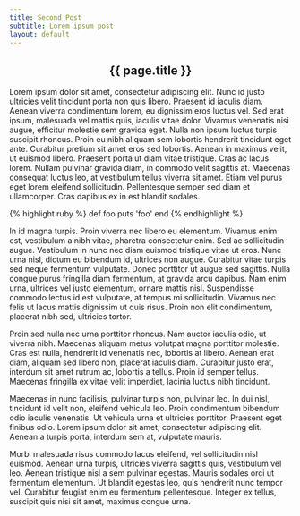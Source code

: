 ```yaml
---
title: Second Post
subtitle: Lorem ipsum post
layout: default
---
```


<div style="text-align: center;"><h2>{{ page.title }}</h2></div>

Lorem ipsum dolor sit amet, consectetur adipiscing elit. Nunc id justo ultricies velit tincidunt porta non quis libero. Praesent id iaculis diam. Aenean viverra condimentum lorem, eu dignissim eros luctus vel. Sed erat ipsum, malesuada vel mattis quis, iaculis vitae dolor. Vivamus venenatis nisi augue, efficitur molestie sem gravida eget. Nulla non ipsum luctus turpis suscipit rhoncus. Proin eu nibh aliquam sem lobortis hendrerit tincidunt eget ante. Curabitur pretium sit amet eros sed lobortis. Aenean in maximus velit, ut euismod libero. Praesent porta ut diam vitae tristique. Cras ac lacus lorem. Nullam pulvinar gravida diam, in commodo velit sagittis at. Maecenas consequat luctus leo, at vestibulum tellus viverra sit amet. Etiam vel purus eget lorem eleifend sollicitudin. Pellentesque semper sed diam et ullamcorper. Cras dapibus ex in est blandit sodales.

{% highlight ruby %}
def foo
  puts 'foo'
end
{% endhighlight %}

In id magna turpis. Proin viverra nec libero eu elementum. Vivamus enim est, vestibulum a nibh vitae, pharetra consectetur enim. Sed ac sollicitudin augue. Vestibulum in nunc nec diam euismod tristique vitae ut eros. Nunc urna nisl, dictum eu bibendum id, ultrices non augue. Curabitur vitae turpis sed neque fermentum vulputate. Donec porttitor ut augue sed sagittis. Nulla congue purus fringilla diam fermentum, at gravida arcu dapibus. Nam enim urna, ultrices vel justo elementum, ornare mattis nisi. Suspendisse commodo lectus id est vulputate, at tempus mi sollicitudin. Vivamus nec felis ut lacus mattis dignissim ut quis risus. Proin non elit condimentum, placerat nibh sed, ultricies tortor.

Proin sed nulla nec urna porttitor rhoncus. Nam auctor iaculis odio, ut viverra nibh. Maecenas aliquam metus volutpat magna porttitor molestie. Cras est nulla, hendrerit id venenatis nec, lobortis at libero. Aenean erat diam, aliquam sed libero non, placerat iaculis diam. Curabitur justo erat, interdum sit amet rutrum ac, lobortis a tellus. Proin id semper tellus. Maecenas fringilla ex vitae velit imperdiet, lacinia luctus nibh tincidunt.

Maecenas in nunc facilisis, pulvinar turpis non, pulvinar leo. In dui nisl, tincidunt id velit non, eleifend vehicula leo. Proin condimentum bibendum odio iaculis venenatis. Ut vehicula urna et ultricies porttitor. Praesent eget finibus odio. Lorem ipsum dolor sit amet, consectetur adipiscing elit. Aenean a turpis porta, interdum sem at, vulputate mauris.

Morbi malesuada risus commodo lacus eleifend, vel sollicitudin nisl euismod. Aenean urna turpis, ultricies viverra sagittis quis, vestibulum vel leo. Aenean tristique nisl a sem pulvinar egestas. Mauris sodales orci ut fermentum elementum. Ut blandit egestas leo, quis hendrerit nunc tempor vel. Curabitur feugiat enim eu fermentum pellentesque. Integer ex tellus, suscipit quis nisi sit amet, maximus congue urna.